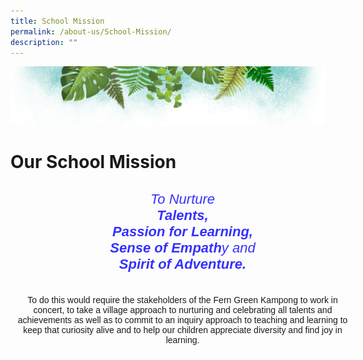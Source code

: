 ```yaml
---
title: School Mission
permalink: /about-us/School-Mission/
description: ""
---
```

![](/images/Banner.png)

# **Our School Mission**


<style type="text/css">
.tg  {border-collapse:collapse;border-spacing:0;}
.tg td{border-color:black;border-style:solid;border-width:1px;font-family:Arial, sans-serif;font-size:14px;
  overflow:hidden;padding:10px 5px;word-break:normal;}
.tg th{border-color:black;border-style:solid;border-width:1px;font-family:Arial, sans-serif;font-size:14px;
  font-weight:normal;overflow:hidden;padding:10px 5px;word-break:normal;}
.tg .tg-4s56{border-color:#ffffff;color:#3531ff;font-size:22px;font-style:italic;text-align:center;vertical-align:top}
</style>
<table class="tg" style="undefined;table-layout: fixed; width: 551px">
<colgroup>
<col style="width: 551px">
</colgroup>
<thead>
  <tr>
    <td class="tg-4s56">To Nurture <br><span style="font-weight:bold">Talents,</span> <br><span style="font-weight:bold">Passion for Learning,</span><br><span style="font-weight:bold">Sense of Empath</span>y and<br><span style="font-weight:bold;font-style:italic">Spirit of Adventure.</span></td>
  </tr>
</thead>
</table>



<style type="text/css">
.tg  {border-collapse:collapse;border-spacing:0;}
.tg td{border-color:black;border-style:solid;border-width:1px;font-family:Arial, sans-serif;font-size:14px;
  overflow:hidden;padding:10px 5px;word-break:normal;}
.tg th{border-color:black;border-style:solid;border-width:1px;font-family:Arial, sans-serif;font-size:14px;
  font-weight:normal;overflow:hidden;padding:10px 5px;word-break:normal;}
.tg .tg-g95v{border-color:#ffffff;font-size:100%;text-align:center;vertical-align:top}
</style>
<table class="tg" style="undefined;table-layout: fixed; width: 551px">
<colgroup>
<col style="width: 551px">
</colgroup>
<thead>
  <tr>
    <td class="tg-g95v">To do this would require the stakeholders of the Fern Green Kampong to work in concert, to take a village approach to nurturing and celebrating all talents and achievements as well as to commit to an inquiry approach to teaching and learning to keep that curiosity alive and to help our children appreciate diversity and find joy in learning.</td>
  </tr>
</thead>
</table>